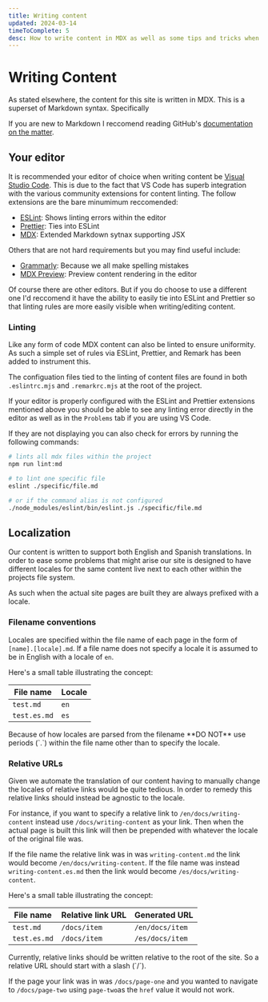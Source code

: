 ```yaml
---
title: Writing content
updated: 2024-03-14
timeToComplete: 5
desc: How to write content in MDX as well as some tips and tricks when thinking about localizing content
---
```


# Writing Content

As stated elsewhere, the content for this site is written in MDX. This is a superset of Markdown syntax. Specifically

If you are new to Markdown I reccomend reading GitHub's [documentation on the matter](https://docs.github.com/en/get-started/writing-on-github/getting-started-with-writing-and-formatting-on-github/basic-writing-and-formatting-syntax).

## Your editor

It is recommended your editor of choice when writing content be [Visual Studio Code](https://code.visualstudio.com/). This is due to the fact that VS Code has superb integration with the various community extensions for content linting. The follow extensions are the bare minumimum reccomended:

- [ESLint](vscode:extension/dbaeumer.vscode-eslint): Shows linting errors within the editor
- [Prettier](vscode:extension/esbenp.prettier-vscode): Ties into ESLint
- [MDX](vscode:extension/unifiedjs.vscode-mdx): Extended Markdown sytnax supporting JSX

Others that are not hard requirements but you may find useful include:

- [Grammarly](vscode:extension/znck.grammarly): Because we all make spelling mistakes
- [MDX Preview](vscode:extension/xyc.vscode-mdx-preview): Preview content rendering in the editor

Of course there are other editors. But if you do choose to use a different one I'd reccomend it have the ability to easily tie into ESLint and Prettier so that linting rules are more easily visible when writing/editing content.

### Linting

Like any form of code MDX content can also be linted to ensure uniformity. As such a simple set of rules via ESLint, Prettier, and Remark has been added to instrument this.

The configuation files tied to the linting of content files are found in both `.eslintrc.mjs` and `.remarkrc.mjs` at the root of the project.

If your editor is properly configured with the ESLint and Prettier extensions mentioned above you should be able to see any linting error directly in the editor as well as in the `Problems` tab if you are using VS Code.

If they are not displaying you can also check for errors by running the following commands:

```bash
# lints all mdx files within the project
npm run lint:md

# to lint one specific file
eslint ./specific/file.md

# or if the command alias is not configured
./node_modules/eslint/bin/eslint.js ./specific/file.md
```

## Localization

Our content is written to support both English and Spanish translations. In order to ease some problems that might arise our site is designed to have different locales for the same content live next to each other within the projects file system.

As such when the actual site pages are built they are always prefixed with a locale.

### Filename conventions

Locales are specified within the file name of each page in the form of `[name].[locale].md`. If a file name does not specify a locale it is assumed to be in English with a locale of `en`.

Here's a small table illustrating the concept:

| File name    | Locale |
| ------------ | ------ |
| `test.md`    | `en`   |
| `test.es.md` | `es`   |

<Warning>
Because of how locales are parsed from the filename **DO NOT** use periods (`.`) within the file name other than to specify the locale.
</Warning>

### Relative URLs

Given we automate the translation of our content having to manually change the locales of relative links would be quite tedious. In order to remedy this relative links should instead be agnostic to the locale.

For instance, if you want to specify a relative link to `/en/docs/writing-content` instead use `/docs/writing-content` as your link. Then when the actual page is built this link will then be prepended with whatever the locale of the original file was.

If the file name the relative link was in was `writing-content.md` the link would become `/en/docs/writing-content`. If the file name was instead `writing-content.es.md` then the link would become `/es/docs/writing-content`.

Here's a small table illustrating the concept:

| File name    | Relative link URL | Generated URL   |
| ------------ | ----------------- | --------------- |
| `test.md`    | `/docs/item`      | `/en/docs/item` |
| `test.es.md` | `/docs/item`      | `/es/docs/item` |

<Warning>
Currently, relative links should be written relative to the root of the site. So a relative URL should start with a slash (`/`).

If the page your link was in was `/docs/page-one` and you wanted to navigate to `/docs/page-two` using `page-two`as the `href` value it would not work.
</Warning>
